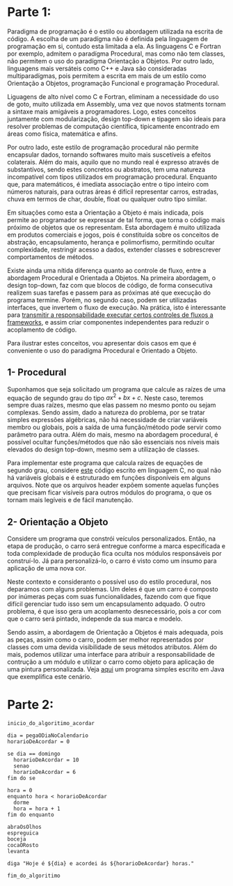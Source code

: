 # Parte 1:

Paradigma de programação é o estilo ou abordagem utilizada na escrita de código. A escolha de um paradígma não é definida pela linguagem de programação em si, contudo esta limitada a ela. As linguagens C e Fortran por exemplo, admitem o paradígma Procedural, mas como não tem classes, não permitem o uso do paradígma Orientação a Objetos. Por outro lado, linguagens mais versáteis como C++ e Java são consideradas multiparadígmas, pois permitem a escrita em mais de um estilo como Orientação a Objetos, programação Funcional e programação Procedural.

Liguagens de alto nível como C e Fortran, eliminam a necessidade do uso de goto, muito utilizada em Assembly, uma vez que novos statments tornam a sintaxe mais amigáveis a programadores. Logo, estes conceitos juntamente com modularização, design top-down e tipagem são ideais para resolver problemas de computação científica, tipicamente encontrado em áreas como física, matemática e afins. 

Por outro lado, este estilo de programação procedural não permite encapsular dados, tornando softwares muito mais suscetíveis a efeitos colaterais. Além do mais, aquilo que no mundo real é expresso através de substantívos, sendo estes concretos ou abstratos, tem uma natureza incompatível com tipos utilizados em programação procedural. Enquanto que, para matemáticos, é imediata associação entre o tipo inteiro com números naturais, para outras áreas é difícil representar carros, estradas, chuva em termos de char, double, float ou qualquer outro tipo similar. 

Em situações como esta a Orientação a Objeto é mais indicada, pois permite ao programador se expressar de tal forma, que torna o código mais próximo de objetos que os representam. Esta abordagem é muito utilizada em produtos comerciais e jogos, pois é constituída sobre os conceitos de abstração, encapsulamento, herança e polimorfismo, permitindo ocultar complexidade, restringir acesso a dados, extender classes e sobrescrever comportamentos de métodos.

Existe ainda uma nítida diferença quanto ao controle de fluxo, entre a abordagem Procedural e Orientada a Objetos. Na primeira abordagem, o design top-down, faz com que blocos de código, de forma consecutiva realizem suas tarefas e passem para as próximas até que execução do programa termine. Porém, no segundo caso, podem ser utilizadas interfaces, que invertem o fluxo de execução. Na prática, isto é interessante para [transmitir a responsabilidade executar certos controles de fluxos a frameworks](https://en.wikipedia.org/wiki/Dependency_injection), e assim criar componentes independentes para reduzir o acoplamento de código.

Para ilustrar estes conceitos, vou apresentar dois casos em que é conveniente o uso do paradígma Procedural e Orientado a Objeto. 

## 1- Procedural
Suponhamos que seja solicitado um programa que calcule as raízes de uma equação de segundo grau do tipo $ax^2 + bx + c$. Neste caso, teremos sempre duas raízes, mesmo que elas passem no mesmo ponto ou sejam complexas. Sendo assim, dado a natureza do problema, por se tratar simples expressões algébricas, não há necessidade de criar variáveis membro ou globais, pois a saída de uma função/método pode servir como parâmetro para outra. Além do mais, mesmo na abordagem procedural, é possível ocultar funções/métodos que não são essenciais nos níveis mais elevados do design top-down, mesmo sem a utilização de classes. 

Para implementar este programa que calcula raízes de equações de segundo grau, considere [este](https://github.com/EBAC-aluno/modulo6/tree/main/C) código escrito em linguagem C, no qual não há variáveis globais e é estruturado em funções disponíveis em alguns arquivos. Note que os arquivos header expõem somente aquelas funções que precisam ficar visíveis para outros módulos do programa, o que os tornam mais legíveis e de fácil manutenção.

## 2- Orientação a Objeto

Considere um programa que constrói veículos personalizados. Então, na etapa de produção, o carro será entregue conforme a marca especificada e toda complexidade de produção fica oculta nos módulos responsáveis por construí-lo. Já para personalizá-lo, o carro é visto como um insumo para aplicação de uma nova cor.

Neste contexto e consideranto o possível uso do estilo procedural, nos deparamos com alguns problemas. Um deles é que um carro é composto por inúmeras peças com suas funcionalidades, fazendo com que fique difícil gerenciar tudo isso sem um encapsulamento adquado. O outro problema, é que isso gera um acoplamento desnecessário, pois a cor com que o carro será pintado, independe da sua marca e modelo. 

Sendo assim, a abordagem de Orientação a Objetos é mais adequada, pois as peças, assim como o carro, podem ser melhor representados por classes com uma devida visibilidade de seus métodos atributos. Além do mais, podemos utilizar uma interface para atribuir a responsabilidade de contrução a um módulo e utilizar o carro como objeto para aplicação de uma pintura personalizada. Veja [aqui](https://github.com/EBAC-aluno/modulo6/tree/main/Java) um programa simples escrito em Java que exemplifica este cenário.

# Parte 2:
```
inicio_do_algoritimo_acordar

dia = pegaODiaNoCalendario
horarioDeAcordar = 0

se dia == domingo 
  horarioDeAcordar = 10
  senao
  horarioDeAcordar = 6
fim do se

hora = 0
enquanto hora < horarioDeAcordar
  dorme
  hora = hora + 1
fim do enquanto

abraOsOlhos
espreguica 
boceja
cocaORosto
levanta

diga "Hoje é ${dia} e acordei ás ${horarioDeAcordar} horas."

fim_do_algoritimo
